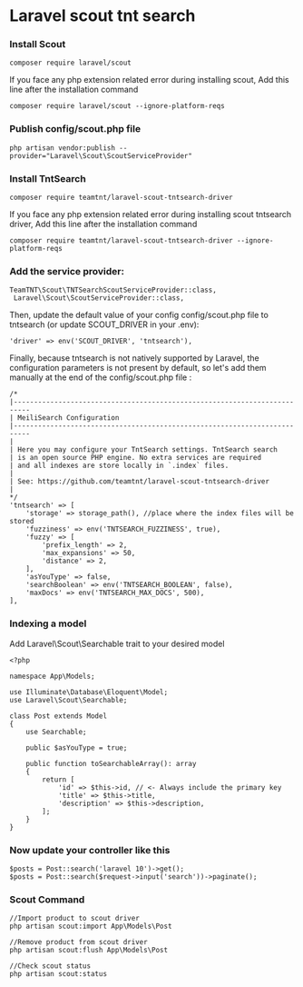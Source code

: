 # Laravel scout tnt search

### Install Scout
```
composer require laravel/scout
```
If you face any php extension related error during installing scout, Add this line after the installation command
``` 
composer require laravel/scout --ignore-platform-reqs
```
### Publish config/scout.php file
```
php artisan vendor:publish --provider="Laravel\Scout\ScoutServiceProvider"
```


### Install TntSearch
``` 
composer require teamtnt/laravel-scout-tntsearch-driver
```
If you face any php extension related error during installing scout tntsearch driver, Add this line after the installation command
``` 
composer require teamtnt/laravel-scout-tntsearch-driver --ignore-platform-reqs
```

### Add the service provider:
``` 
TeamTNT\Scout\TNTSearchScoutServiceProvider::class,
 Laravel\Scout\ScoutServiceProvider::class,
```

Then, update the default value of your config config/scout.php file to tntsearch (or update SCOUT_DRIVER in your .env):
``` 
'driver' => env('SCOUT_DRIVER', 'tntsearch'),
```

Finally, because tntsearch is not natively supported by Laravel, the configuration parameters is not present by default, so let's add them manually at the end of the config/scout.php file :
``` 
/*
|--------------------------------------------------------------------------
| MeiliSearch Configuration
|--------------------------------------------------------------------------
|
| Here you may configure your TntSearch settings. TntSearch search
| is an open source PHP engine. No extra services are required
| and all indexes are store locally in `.index` files.
|
| See: https://github.com/teamtnt/laravel-scout-tntsearch-driver
|
*/
'tntsearch' => [
    'storage' => storage_path(), //place where the index files will be stored
    'fuzziness' => env('TNTSEARCH_FUZZINESS', true),
    'fuzzy' => [
        'prefix_length' => 2,
        'max_expansions' => 50,
        'distance' => 2,
    ],
    'asYouType' => false,
    'searchBoolean' => env('TNTSEARCH_BOOLEAN', false),
    'maxDocs' => env('TNTSEARCH_MAX_DOCS', 500),
],
```

### Indexing a model
Add Laravel\Scout\Searchable trait to your desired model
```
<?php

namespace App\Models;

use Illuminate\Database\Eloquent\Model;
use Laravel\Scout\Searchable;

class Post extends Model
{
    use Searchable;
    
    public $asYouType = true;

    public function toSearchableArray(): array
    {
        return [
            'id' => $this->id, // <- Always include the primary key
            'title' => $this->title,
            'description' => $this->description,
        ];
    }
}
```

### Now update your controller like this 

``` 
$posts = Post::search('laravel 10')->get();
$posts = Post::search($request->input('search'))->paginate();
```

### Scout Command
``` 
//Import product to scout driver
php artisan scout:import App\Models\Post

//Remove product from scout driver
php artisan scout:flush App\Models\Post

//Check scout status
php artisan scout:status
```
